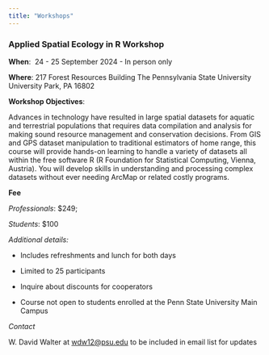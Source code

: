 ```yaml
---
title: "Workshops"
---
```


### Applied Spatial Ecology in R Workshop


**When**:  24 - 25 September 2024 - In person only

**Where**: 217 Forest Resources Building
           The Pennsylvania State University
           University Park, PA 16802

**Workshop Objectives**:

Advances in technology have resulted in large spatial datasets for aquatic and terrestrial populations that requires data compilation and analysis for making sound resource management and conservation decisions. From GIS and GPS dataset manipulation to traditional estimators of home range, this course will provide hands-on learning to handle a variety of datasets all within the free software R (R Foundation for Statistical Computing, Vienna, Austria). You will develop skills in understanding and processing complex datasets without ever needing ArcMap or related costly programs.

**Fee**

*Professionals*: $249; 

*Students*: $100

*Additional details:*

- Includes refreshments and lunch for both days

- Limited to 25 participants

- Inquire about discounts for cooperators

- Course not open to students enrolled at the Penn State University Main Campus

*Contact*

W. David Walter at wdw12@psu.edu to be included in email list for updates

